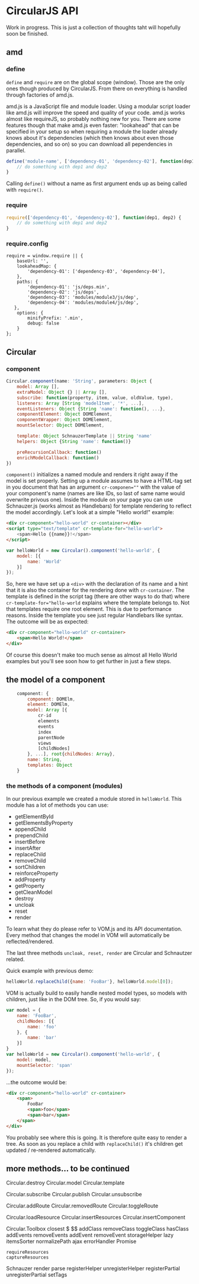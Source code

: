 # CircularJS API

Work in progress. This is just a collection of thoughts taht will hopefully soon be finished.

## amd

### define

```define``` and ```require``` are on the global scope (window). Those are the only ones though produced by CircularJS. From there on everything is handled through factories of amd.js.

amd.js is a JavaScript file and module loader. Using a modular script loader like amd.js will improve the speed and quality of your code.
amd.js works almost like requireJS, so probably nothing new for you.
There are some features though that make amd.js even faster: "lookahead" that can be specified in your setup so when requiring a module the loader already knows about it's dependencies (which then knows about even those dependencies, and so on) so you can download all pependencies in parallel.
```js
define('module-name', ['dependency-01', 'dependency-02'], function(dep1, dep2) {
    // do something with dep1 and dep2
}
```
Calling ```define()``` without a name as first argument ends up as being called with ```require()```.

### require

```js
require(['dependency-01', 'dependency-02'], function(dep1, dep2) {
    // do something with dep1 and dep2
}
```

### require.config

```
require = window.require || {
    baseUrl: '',
    lookaheadMap: {
        'dependency-01': ['dependency-03', 'dependency-04'],
    },
    paths: {
        'dependency-01': 'js/deps.min',
        'dependency-02': 'js/deps',
        'dependency-03': 'modules/module3/js/dep',
        'dependency-04': 'modules/module4/js/dep',
   },
    options: {
        minifyPrefix: '.min',
        debug: false
    }
};
```

## Circular

### component

```js
Circular.component(name: 'String', parameters: Object {
	model: Array [],
	extraModel: Object {} || Array [],
	subscribe: function(property, item, value, oldValue, type),
	listeners: Array [String 'modelItem', '*', ...],
	eventListeners: Object {String 'name': function(), ...},
	componentElement: Object DOMElement,
	componentWrapper: Object DOMElement,
	mountSelector: Object DOMElement,

	template: Object SchnauzerTemplate || String 'name'
	helpers: Object {String 'name': function()}

	preRecursionCallback: function()
	enrichModelCallback: function()
})
```

```component()``` initializes a named module and renders it right away if the model is set properly. Setting up a module assumes to have a HTML-tag set in you document that has an argument ```cr-componen=""``` with the value of your component's name (names are like IDs, so last of same name would overwrite privous one). Inside the module on your page you can use Schnauzer.js (works almost as Handlebars) for template rendering to reflect the model accordingly. Let's look at a simple "Hello world!" example:

```HTML
<div cr-component="hello-world" cr-container></div>
<script type="text/template" cr-template-for="hello-world">
    <span>Hello {{name}}!</span>
</script>
```

```js
var helloWorld = new Circular().component('hello-world', {
    model: [{
        name: 'World'
    }]
});
```

So, here we have set up a ```<div>``` with the declaration of its name and a hint that it is also the container for the rendering done with ```cr-container```.
The template is defined in the script tag (there are other ways to do that) where ```cr-template-for="hello-world``` explains where the template belongs to. Not that templates require one root element. This is due to performance reasons.
Inside the template you see just regular Handlebars like syntax.
The outcome will be as expected:

```HTML
<div cr-component="hello-world" cr-container>
    <span>Hello World!</span>
</div>
```

Of course this doesn't make too much sense as almost all Hello World examples but you'll see soon how to get further in just a fiew steps.

## the model of a component

```js
    component: {
        component: DOMElm,
        element: DOMElm,
        model: Array [{
            cr-id
            elements
            events
            index
            parentNode
            views
            [childNodes]
        }, ...], root{childNodes: Array},
        name: String,
        templates: Object
    }
```

### the methods of a component (modules)

In our previous example we created a module stored in ```helloWorld```. This module has a lot of methods you can use:

 - getElementById
 - getElementsByProperty
 - appendChild
 - prependChild
 - insertBefore
 - insertAfter
 - replaceChild
 - removeChild
 - sortChildren
 - reinforceProperty
 - addProperty
 - getProperty
 - getCleanModel
 - destroy
 - uncloak
 - reset
 - render

To learn what they do please refer to VOM.js and its API documentation. Every method that changes the model in VOM will automatically be reflected/rendered.

The last three methods ```uncloak, reset, render``` are Circular and Schnautzer related.

Quick example with previous demo:

```js
helloWorld.replaceChild({name: 'FooBar'}, helloWorld.model[0]);
```

VOM is actually build to easily handle nested model types, so models with children, just like in the DOM tree. So, if you would say:

```js
var model = {
    name: 'FooBar',
    childNodes: [{
        name: 'foo'
    }, {
        name: 'bar'
    }]
}
var helloWorld = new Circular().component('hello-world', {
    model: model,
    mountSelector: 'span'
});
```

...the outcome would be:

```HTML
<div cr-component="hello-world" cr-container>
    <span>
        FooBar
        <span>foo</span>
        <span>bar</span>
    </span>
</div>
```

You probably see where this is going. It is therefore quite easy to render a tree. As soon as you replace a child with ```replaceChild()``` it's children get updated / re-rendered automatically.

## more methods... to be continued

Circular.destroy
Circular.model
Circular.template

Circular.subscribe
Circular.publish
Circular.unsubscribe

Circular.addRoute
Circular.removedRoute
Circular.toggleRoute

Circular.loadResource
Circular.insertResources
Circular.insertComponent

Circular.Toolbox
	closest
	$
	$$
	addClass
	removeClass
	toggleClass
	hasClass
	addEvents
	removeEvents
	addEvent
	removeEvent
	storageHelper
	lazy
	itemsSorter
	normalizePath
	ajax
	errorHandler
	Promise

	requireResources
	captureResources

Schnauzer
	render
	parse
	registerHelper
	unregisterHelper
	registerPartial
	unregisterPartial
	setTags
